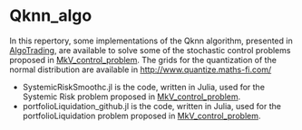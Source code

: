 # Qknn_algo

In this repertory, some implementations of the Qknn algorithm, presented in [AlgoTrading](https://arxiv.org/abs/1705.01446), are available to solve some of the stochastic control problems proposed in [MkV_control_problem](https://arxiv.org/abs/1803.00445). The grids for the quantization of the normal distribution are available in http://www.quantize.maths-fi.com/

* SystemicRiskSmoothc.jl is the code, written in Julia, used for the Systemic Risk problem proposed in [MkV_control_problem](https://arxiv.org/abs/1803.00445).
* portfolioLiquidation_github.jl is the code, written in Julia, used for the portfolioLiquidation problem proposed in [MkV_control_problem](https://arxiv.org/abs/1803.00445).
